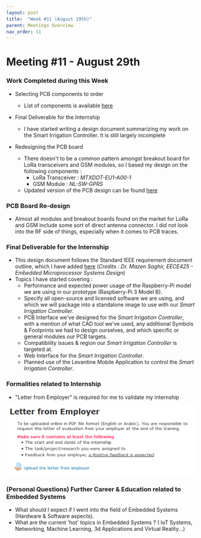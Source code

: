 ```yaml
---
layout: post
title:  "Week #11 (August 19th)"
parent: Meetings Overview
nav_order: 11
---
```


# Meeting #11 - August 29th

### Work Completed during this Week

- Selecting PCB components to order
   - List of components is available [here](https://hsandid.github.io/SmartIrrigationSystem/docs/Incomplete-Documentation/Components-to-Order/)

- Final Deliverable for the Internship
  - I have started writing a design document summarizing my work on the Smart Irrigation Controller. It is still largely incomplete

- Redesigning the PCB board
   - There doesn't to be a common pattern amongst breakout board for LoRa transceivers and GSM modules, so I based my design on the following components :
     - LoRa Transceiver : *MTXDOT-EU1-A00-1*
     - GSM Module : *NL-SW-GPRS*
   - Updated version of the PCB design can be found [here](https://hsandid.github.io/SmartIrrigationSystem/docs/Smart-Irrigation-Controller/PCB-Design/Schematic-and-PCB%20Layout-v02/)

### PCB Board Re-design

- Almost all modules and breakout boards found on the market for LoRa and GSM include some sort of direct antenna connector. I did not look into the RF side of things, especially when it comes to PCB traces.

### Final Deliverable for the Internship

- This design document follows the Standard IEEE requirement document outline, which I have added [here](https://hsandid.github.io/SmartIrrigationSystem/docs/Incomplete-Documentation/Standard%20IEEE%20Document%20Template/) (*Credits : Dr. Mazen Saghir, EECE425 - Embedded Microprocessor Systems Design*) 
- Topics I have started covering :
  - Performance and expected power usage of the Raspberry-Pi model we are using in our prototype (Raspberry-Pi 3 Model B).
  - Specify all open-source and licensed software we are using, and which we will package into a standalone image to use with our *Smart Irrigation Controller*.
  - PCB Interface we've designed for the *Smart Irrigation Controller*, with a mention of what CAD tool we've used, any additional Symbols & Footprints we had to design ourselves, and which specific or general modules our PCB targets.
  - Compatibility issues & region our *Smart Irrigation Controller* is targeted at.
  - Web Interface for the *Smart Irrigation Controller*.
  - Planned use of the Levantine Mobile Application to control the *Smart Irrigation Controller*.

### Formalities related to Internship

- "Letter from Employer" is required for me to validate my internship

![Letter-From-Employer](../../assets/images/Letter-From-Employer.PNG)

### (Personal Questions) Further Career & Education related to Embedded Systems

- What should I expect if I went into the field of Embedded Systems (Hardware & Software aspects).
- What are the current 'hot' topics in Embedded Systems ? ( IoT Systems, Networking, Machine Learning, 3d Applications and Virtual Reality...)